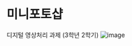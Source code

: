 # 미니포토샵

디지털 영상처리 과제 (3학년 2학기)
![image](https://user-images.githubusercontent.com/59634669/124347193-3e764500-dc1e-11eb-9a1f-1eddc321c3f7.png)


